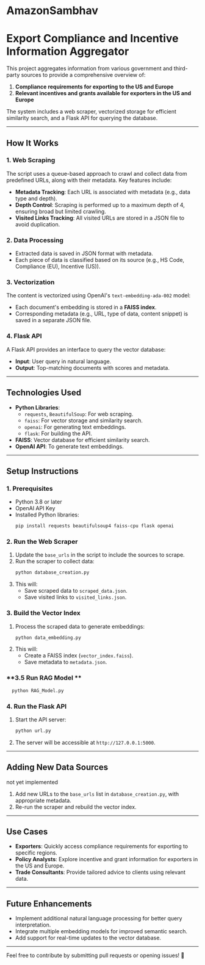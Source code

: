 ﻿# AmazonSambhav
# **Export Compliance and Incentive Information Aggregator**

This project aggregates information from various government and third-party sources to provide a comprehensive overview of:  
1. **Compliance requirements for exporting to the US and Europe**  
2. **Relevant incentives and grants available for exporters in the US and Europe**

The system includes a web scraper, vectorized storage for efficient similarity search, and a Flask API for querying the database.

---

## **How It Works**

### **1. Web Scraping**
The script uses a queue-based approach to crawl and collect data from predefined URLs, along with their metadata. Key features include:
- **Metadata Tracking**: Each URL is associated with metadata (e.g., data type and depth).
- **Depth Control**: Scraping is performed up to a maximum depth of 4, ensuring broad but limited crawling.
- **Visited Links Tracking**: All visited URLs are stored in a JSON file to avoid duplication.

### **2. Data Processing**
- Extracted data is saved in JSON format with metadata.
- Each piece of data is classified based on its source (e.g., HS Code, Compliance (EU), Incentive (US)).

### **3. Vectorization**
The content is vectorized using OpenAI's `text-embedding-ada-002` model:
- Each document's embedding is stored in a **FAISS index**.
- Corresponding metadata (e.g., URL, type of data, content snippet) is saved in a separate JSON file.

### **4. Flask API**
A Flask API provides an interface to query the vector database:
- **Input**: User query in natural language.
- **Output**: Top-matching documents with scores and metadata.

---

## **Technologies Used**
- **Python Libraries**:
  - `requests`, `BeautifulSoup`: For web scraping.
  - `faiss`: For vector storage and similarity search.
  - `openai`: For generating text embeddings.
  - `flask`: For building the API.
- **FAISS**: Vector database for efficient similarity search.
- **OpenAI API**: To generate text embeddings.

---

## **Setup Instructions**

### **1. Prerequisites**
- Python 3.8 or later
- OpenAI API Key
- Installed Python libraries:
  ```bash
  pip install requests beautifulsoup4 faiss-cpu flask openai
  ```

### **2. Run the Web Scraper**
1. Update the `base_urls` in the script to include the sources to scrape.
2. Run the scraper to collect data:
   ```bash
   python database_creation.py
   ```
3. This will:
   - Save scraped data to `scraped_data.json`.
   - Save visited links to `visited_links.json`.

### **3. Build the Vector Index**
1. Process the scraped data to generate embeddings:
   ```bash
   python data_embedding.py
   ```
2. This will:
   - Create a FAISS index (`vector_index.faiss`).
   - Save metadata to `metadata.json`.
  
     
### **3.5 Run RAG Model **

 ```bash
   python RAG_Model.py
   ```


### **4. Run the Flask API**
1. Start the API server:
   ```bash
   python url.py
   ```
2. The server will be accessible at `http://127.0.0.1:5000`.

---


## **Adding New Data Sources**
not yet implemented
1. Add new URLs to the `base_urls` list in `database_creation.py`, with appropriate metadata.
2. Re-run the scraper and rebuild the vector index.

---

## **Use Cases**
- **Exporters**: Quickly access compliance requirements for exporting to specific regions.
- **Policy Analysts**: Explore incentive and grant information for exporters in the US and Europe.
- **Trade Consultants**: Provide tailored advice to clients using relevant data.

---

## **Future Enhancements**
- Implement additional natural language processing for better query interpretation.
- Integrate multiple embedding models for improved semantic search.
- Add support for real-time updates to the vector database.

---

Feel free to contribute by submitting pull requests or opening issues! 🚀

